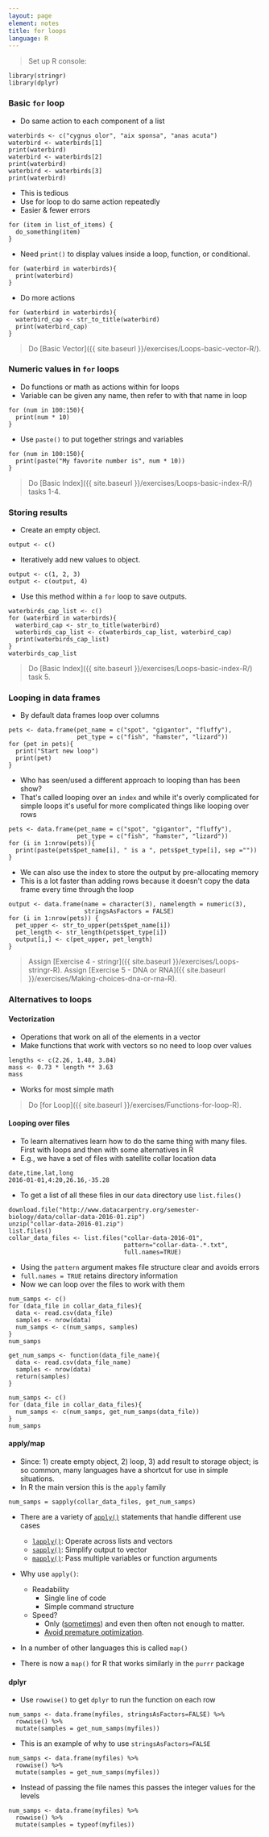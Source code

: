 ```yaml
---
layout: page
element: notes
title: for loops
language: R
---
```


> Set up R console:

```
library(stringr)
library(dplyr)
```

### Basic `for` loop

* Do same action to each component of a list

```
waterbirds <- c("cygnus olor", "aix sponsa", "anas acuta")
waterbird <- waterbirds[1]
print(waterbird)
waterbird <- waterbirds[2]
print(waterbird)
waterbird <- waterbirds[3]
print(waterbird)
```

* This is tedious
* Use for loop to do same action repeatedly
* Easier & fewer errors

```
for (item in list_of_items) {
  do_something(item)
}
```

* Need `print()` to display values inside a loop, function, or conditional.

```
for (waterbird in waterbirds){
  print(waterbird)
}
```

* Do more actions

```
for (waterbird in waterbirds){
  waterbird_cap <- str_to_title(waterbird)
  print(waterbird_cap)
}
```
> Do [Basic Vector]({{ site.baseurl }}/exercises/Loops-basic-vector-R/).


### Numeric values in `for` loops

* Do functions or math as actions within for loops
* Variable can be given any name, then refer to with that name in loop

```
for (num in 100:150){
  print(num * 10)
}
```

* Use `paste()` to put together strings and variables

```
for (num in 100:150){
  print(paste("My favorite number is", num * 10))
}
```

> Do [Basic Index]({{ site.baseurl }}/exercises/Loops-basic-index-R/) tasks 1-4.









### Storing results

* Create an empty object.

```
output <- c()
```

* Iteratively add new values to object. 

```
output <- c(1, 2, 3)
output <- c(output, 4)
```
* Use this method within a `for` loop to save outputs. 

```
waterbirds_cap_list <- c()
for (waterbird in waterbirds){
  waterbird_cap <- str_to_title(waterbird)
  waterbirds_cap_list <- c(waterbirds_cap_list, waterbird_cap)
  print(waterbirds_cap_list)
}
waterbirds_cap_list
```

> Do [Basic Index]({{ site.baseurl }}/exercises/Loops-basic-index-R/) task 5.

### Looping in data frames

* By default data frames loop over columns

```
pets <- data.frame(pet_name = c("spot", "gigantor", "fluffy"),
                   pet_type = c("fish", "hamster", "lizard"))
for (pet in pets){
  print("Start new loop")
  print(pet)
}
```

* Who has seen/used a different approach to looping than has been show?
* That's called looping over an `index` and while it's overly complicated for
  simple loops it's useful for more complicated things like looping over rows

```
pets <- data.frame(pet_name = c("spot", "gigantor", "fluffy"),
                   pet_type = c("fish", "hamster", "lizard"))
for (i in 1:nrow(pets)){
  print(paste(pets$pet_name[i], " is a ", pets$pet_type[i], sep =""))
}
```

* We can also use the index to store the output by pre-allocating memory
* This is a lot faster than adding rows because it doesn't copy the data frame
  every time through the loop

```
output <- data.frame(name = character(3), namelength = numeric(3),
                     stringsAsFactors = FALSE)
for (i in 1:nrow(pets)) {
  pet_upper <- str_to_upper(pets$pet_name[i])
  pet_length <- str_length(pets$pet_type[i])
  output[i,] <- c(pet_upper, pet_length)
}
```

> Assign [Exercise 4 - stringr]({{ site.baseurl }}/exercises/Loops-stringr-R).
> Assign [Exercise 5 - DNA or RNA]({{ site.baseurl }}/exercises/Making-choices-dna-or-rna-R).


### Alternatives to loops

#### Vectorization

* Operations that work on all of the elements in a vector
* Make functions that work with vectors so no need to loop over values

```
lengths <- c(2.26, 1.48, 3.84)
mass <- 0.73 * length ** 3.63
mass
```

* Works for most simple math

> Do [for Loop]({{ site.baseurl }}/exercises/Functions-for-loop-R).

#### Looping over files

* To learn alternatives learn how to do the same thing with many files. First
  with loops and then with some alternatives in R
* E.g., we have a set of files with satellite collar location data

```
date,time,lat,long
2016-01-01,4:20,26.16,-35.28
```

* To get a list of all these files in our `data` directory use `list.files()`

```
download.file("http://www.datacarpentry.org/semester-biology/data/collar-data-2016-01.zip")
unzip("collar-data-2016-01.zip")
list.files()
collar_data_files <- list.files("collar-data-2016-01", 
                                pattern="collar-data-.*.txt",
                                full.names=TRUE)
```

* Using the `pattern` argument makes file structure clear and avoids errors
* `full.names = TRUE` retains directory information
* Now we can loop over the files to work with them

```
num_samps <- c()
for (data_file in collar_data_files){
  data <- read.csv(data_file)
  samples <- nrow(data)
  num_samps <- c(num_samps, samples) 
}
num_samps
```

```
get_num_samps <- function(data_file_name){
  data <- read.csv(data_file_name)
  samples <- nrow(data)
  return(samples)
}

num_samps <- c()
for (data_file in collar_data_files){
  num_samps <- c(num_samps, get_num_samps(data_file))
}
num_samps
```

#### apply/map

* Since: 1) create empty object, 2) loop, 3) add result to storage object; is so
  common, many languages have a shortcut for use in simple situations.
* In R the main version this is the `apply` family

```
num_samps = sapply(collar_data_files, get_num_samps)
```

* There are a variety
of [`apply()`](http://finzi.psych.upenn.edu/R/library/base/html/apply.html)
statements that handle different use cases
    * [`lapply()`](http://finzi.psych.upenn.edu/R/library/base/html/lapply.html): Operate across lists and vectors
    * [`sapply()`](http://finzi.psych.upenn.edu/R/library/base/html/lapply.html): Simplify output to vector
    * [`mapply()`](http://finzi.psych.upenn.edu/R/library/base/html/mapply.html): Pass multiple variables or function arguments
* Why use `apply()`:
    * Readability
        * Single line of code
        * Simple command structure
    * Speed?
        * Only
          ([sometimes](https://stackoverflow.com/questions/2275896/is-rs-apply-family-more-than-syntactic-sugar))
          and even then often not enough to matter.
        * [Avoid premature optimization](http://c2.com/cgi/wiki?PrematureOptimization).

* In a number of other languages this is called `map()`
* There is now a `map()` for R that works similarly in the `purrr` package

#### dplyr

* Use `rowwise()` to get `dplyr` to run the function on each row

```
num_samps <- data.frame(myfiles, stringsAsFactors=FALSE) %>%
  rowwise() %>%
  mutate(samples = get_num_samps(myfiles))
```

* This is an example of why to use `stringsAsFactors=FALSE`

```
num_samps <- data.frame(myfiles) %>%
  rowwise() %>%
  mutate(samples = get_num_samps(myfiles))
```

* Instead of passing the file names this passes the integer values for the
  levels

```
num_samps <- data.frame(myfiles) %>%
  rowwise() %>%
  mutate(samples = typeof(myfiles))
```
  
